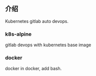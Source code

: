 ## 介绍
Kubernetes gitlab auto devops.

### k8s-alpine
gitlab devops with kubernetes base image

### docker
docker in docker, add bash.
